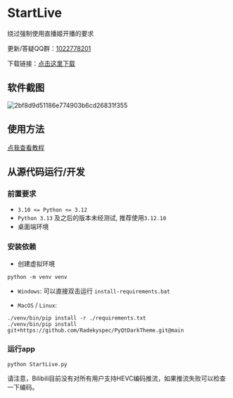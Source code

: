 # StartLive

绕过强制使用直播姬开播的要求

更新/答疑QQ群：[1022778201](https://qm.qq.com/q/fPBktdfdrG)

下载链接：[点击这里下载](https://github.com/Radekyspec/StartLive/releases/latest)

## 软件截图

![2bf8d9d51186e774903b6cd26831f355](https://github.com/user-attachments/assets/974b0dbb-fcd5-4b26-be76-42db728b8942)

## 使用方法

[点我查看教程](https://github.com/Radekyspec/StartLive/blob/master/GETTING_STARTED.md)

## 从源代码运行/开发

### 前置要求

* `3.10 <= Python <= 3.12`
* `Python 3.13` 及之后的版本未经测试, 推荐使用`3.12.10`
* 桌面端环境

### 安装依赖

* 创建虚拟环境

```shell
python -m venv venv
```

* `Windows`: 可以直接双击运行 `install-requirements.bat`

* `MacOS` / `Linux`:

```shell
./venv/bin/pip install -r ./requirements.txt
./venv/bin/pip install git+https://github.com/Radekyspec/PyQtDarkTheme.git@main
```

### 运行app

```shell
python StartLive.py
```

请注意，Bilibili目前没有对所有用户支持HEVC编码推流，如果推流失败可以检查一下编码。
